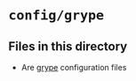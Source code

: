 # `config/grype`

## Files in this directory

- Are [grype](https://github.com/anchore/grype) configuration files
